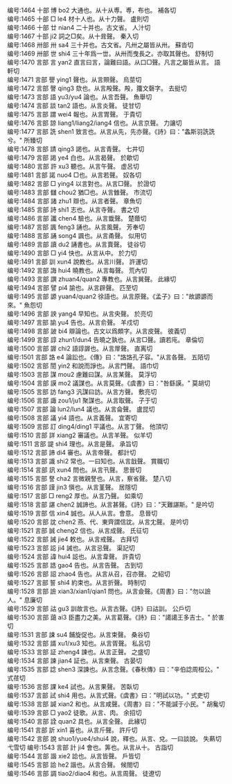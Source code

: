 <!-- { "loadSidebar": true } -->
编号:1464   十部   博   bo2   大通也。从十从尃。尃，布也。   補各切  
编号:1465   十部   □   le4   材十人也。从十力聲。   盧則切  
编号:1466   十部   廿   nian4   二十并也。古文省。   人汁切  
编号:1467   十部      ji2   詞之□矣。从十咠聲。   秦入切  
编号:1468   卅部   卅   sa4   三十并也。古文省。凡卅之屬皆从卅。   蘇沓切  
编号:1469   卅部   世   shi4   三十年爲一丗。从卅而曳長之。亦取其聲也。   舒制切  
编号:1470   言部   言   yan2   直言曰言，論難曰語。从口□聲。凡言之屬皆从言。   語軒切  
编号:1471   言部   譻   ying1   聲也。从言賏聲。   烏莖切  
编号:1472   言部   謦   qing3   欬也。从言殸聲。殸，籒文磬字。   去挺切  
编号:1473   言部   語   yu3/yu4   論也。从言吾聲。   魚舉切  
编号:1474   言部   談   tan2   語也。从言炎聲。   徒甘切  
编号:1475   言部   謂   wei4   報也。从言胃聲。   于貴切  
编号:1476   言部   諒   liang1/liang2/iang4   信也。从言京聲。   力讓切  
编号:1477   言部   詵   shen1   致言也。从言从先，先亦聲。《詩》曰："螽斯羽詵詵兮。"   所臻切  
编号:1478   言部   請   qing3   謁也。从言青聲。   七井切  
编号:1479   言部   謁   ye4   白也。从言曷聲。   於歇切  
编号:1480   言部   許   xu3   聽也。从言午聲。   虚呂切  
编号:1481   言部   諾   nuo4   □也。从言若聲。   奴各切  
编号:1482   言部   □   ying4   以言對也。从言□聲。   於證切  
编号:1483   言部   讎   chou2   猶□也。从言雔聲。   市流切  
编号:1484   言部   諸   zhu1   辯也。从言者聲。   章魚切  
编号:1485   言部   詩   shi1   志也。从言寺聲。   書之切  
编号:1486   言部   讖   chen4   驗也。从言韱聲。   楚蔭切  
编号:1487   言部   諷   feng3   誦也。从言風聲。   芳奉切  
编号:1488   言部   誦   song4   諷也。从言甬聲。   似用切  
编号:1489   言部   讀   du2   誦書也。从言賣聲。   徒谷切  
编号:1490   言部   □   yi4   快也。从言从中。   於力切  
编号:1491   言部   訓   xun4   說教也。从言川聲。   許運切  
编号:1492   言部   誨   hui4   曉教也。从言每聲。   荒內切  
编号:1493   言部   譔   zhuan4/quan2   專教也。从言巽聲。   此緣切  
编号:1494   言部   譬   pi4   諭也。从言辟聲。   匹至切  
编号:1495   言部   謜   yuan4/quan2   徐語也。从言原聲。《孟子》曰："故謜謜而來。"   魚怨切  
编号:1496   言部   詇   yang4   早知也。从言央聲。   於亮切  
编号:1497   言部   諭   yu4   告也。从言俞聲。   羊戍切  
编号:1498   言部   詖   bi4   辯論也。古文以爲頗字。从言皮聲。   彼義切  
编号:1499   言部   諄   zhun1/dun4   告曉之孰也。从言□聲。讀若庉。   章倫切  
编号:1500   言部   謘   chi2   語諄謘也。从言屖聲。   直离切  
编号:1501   言部   詻   e4   論訟也。《傳》曰："詻詻孔子容。"从言各聲。   五陌切  
编号:1502   言部   誾   yin2   和說而諍也。从言門聲。   語巾切  
编号:1503   言部   謀   mou2   慮難曰謀。从言某聲。   莫浮切  
编号:1504   言部   謨   mo2   議謀也。从言莫聲。《虞書》曰："咎繇謨。"   莫胡切  
编号:1505   言部   訪   fang3   汎謀曰訪。从言方聲。   敷亮切  
编号:1506   言部   諏   zou1/ju1   聚謀也。从言取聲。   子于切  
编号:1507   言部   論   lun2/lun4   議也。从言侖聲。   盧昆切  
编号:1508   言部   議   yi4   語也。从言義聲。   宜寄切  
编号:1509   言部   訂   ding4/ding1   平議也。从言丁聲。   他頂切  
编号:1510   言部   詳   xiang2   審議也。从言羊聲。   似羊切  
编号:1511   言部   諟   shi4   理也。从言是聲。   承旨切  
编号:1512   言部   諦   di4   審也。从言帝聲。   都計切  
编号:1513   言部   識   shi2   常也。一曰知也。从言戠聲。   賞職切  
编号:1514   言部   訊   xun4   問也。从言卂聲。   思晉切  
编号:1515   言部   詧   cha2   言微親詧也。从言，察省聲。   楚八切  
编号:1516   言部   謹   jin3   愼也。从言堇聲。   居隱切  
编号:1517   言部   □   reng2   厚也。从言乃聲。   如乘切  
编号:1518   言部   諶   chen2   誠諦也。从言甚聲。《詩》曰："天難諶斯。"   是吟切  
编号:1519   言部   信   xin4   誠也。从人从言。會意。   息晉切  
编号:1520   言部   訦   chen2   燕、代、東齊謂信訦。从言冘聲。   是吟切  
编号:1521   言部   誠   cheng2   信也。从言成聲。   氏征切  
编号:1522   言部   誡   jie4   敕也。从言戒聲。   古拜切  
编号:1523   言部   誋   ji4   誡也。从言忌聲。   渠記切  
编号:1524   言部   諱   hui4   誋也。从言韋聲。   許貴切  
编号:1525   言部   誥   gao4   告也。从言告聲。   古到切  
编号:1526   言部   詔   zhao4   告也。从言从召，召亦聲。   之紹切  
编号:1527   言部   誓   shi4   約束也。从言折聲。   時制切  
编号:1528   言部   譣   xian3/xian1/qian1   問也。从言僉聲。《周書》曰："勿以譣人。"   息廉切  
编号:1529   言部   詁   gu3   訓故言也。从言古聲。《詩》曰詁訓。   公戶切  
编号:1530   言部   藹   ai3   臣盡力之美。从言葛聲。《詩》曰："譪譪王多吉士。"   於害切  
编号:1531   言部   誎   su4   餔旋促也。从言束聲。   桑谷切  
编号:1532   言部   諝   xu1/xu3   知也。从言胥聲。   私呂切  
编号:1533   言部   証   zheng4   諫也。从言正聲。   之盛切  
编号:1534   言部   諫   jian4   証也。从言柬聲。   古晏切  
编号:1535   言部   諗   shen3   深諫也。从言念聲。《春秋傳》曰："辛伯諗周桓公。"   式荏切  
编号:1536   言部   課   ke4   試也。从言果聲。   苦臥切  
编号:1537   言部   試   shi4   用也。从言式聲。《虞書》曰："明試以功。"   式吏切  
编号:1538   言部   諴   xian2   和也。从言咸聲。《周書》曰："不能諴于小民。"   胡毚切  
编号:1539   言部   □   yao2   徒歌。从言、肉。   余招切  
编号:1540   言部   詮   quan2   具也。从言全聲。   此緣切  
编号:1541   言部   訢   xin1   喜也。从言斤聲。   許斤切  
编号:1542   言部   說   shuo1/yue4/shui4   說，釋也。从言、兌。一曰談說。   失爇切  弋雪切
编号:1543   言部   計   ji4   會也。筭也。从言从十。   古詣切  
编号:1544   言部   諧   xie2   詥也。从言皆聲。   戶皆切  
编号:1545   言部   詥   he2   諧也。从言合聲。   候閤切  
编号:1546   言部   調   tiao2/diao4   和也。从言周聲。   徒遼切  
